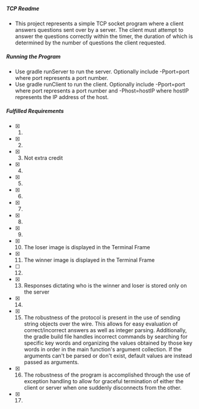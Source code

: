 ##### TCP Readme
* This project represents a simple TCP socket program where a client answers questions sent over by a server. The client must attempt to answer the questions correctly within the timer, the duration of which is determined by the number of questions the client requested.
##### Running the Program
* Use gradle runServer to run the server. Optionally include -Pport=port where port represents a port number.
* Use gradle runClient to run the client. Optionally include -Pport=port where port represents a port number and -Phost=hostIP where hostIP represents the IP address of the host.
##### Fulfilled Requirements
- [X] 1.
- [X] 2.
- [X] 3. Not extra credit
- [X] 4.
- [X] 5.
- [X] 6.
- [X] 7.
- [X] 8.
- [X] 9.
- [X] 10. The loser image is displayed in the Terminal Frame
- [X] 11. The winner image is displayed in the Terminal Frame
- [ ] 12.
- [X] 13. Responses dictating who is the winner and loser is stored only on the server
- [X] 14.
- [X] 15. The robustness of the protocol is present in the use of sending string objects over the wire. This allows for easy evaluation of correct/incorrect answers as well as integer parsing. Additionally, the gradle build file handles incorrect commands by searching for specific key words and organizing the values obtained by those key words in order in the main function's argument collection. If the arguments can't be parsed or don't exist, default values are instead passed as arguments.
- [X] 16. The robustness of the program is accomplished through the use of exception handling to allow for graceful termination of either the client or server when one suddenly disconnects from the other.
- [X] 17.
